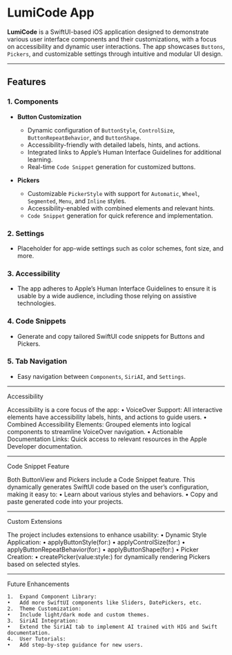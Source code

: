 # LumiCode App

**LumiCode** is a SwiftUI-based iOS application designed to demonstrate various user interface components and their customizations, with a focus on accessibility and dynamic user interactions. The app showcases `Buttons`, `Pickers`, and customizable settings through intuitive and modular UI design.

---

## Features

### 1. **Components**
   - **Button Customization**
     - Dynamic configuration of `ButtonStyle`, `ControlSize`, `ButtonRepeatBehavior`, and `ButtonShape`.
     - Accessibility-friendly with detailed labels, hints, and actions.
     - Integrated links to Apple’s Human Interface Guidelines for additional learning.
     - Real-time `Code Snippet` generation for customized buttons.

   - **Pickers**
     - Customizable `PickerStyle` with support for `Automatic`, `Wheel`, `Segmented`, `Menu`, and `Inline` styles.
     - Accessibility-enabled with combined elements and relevant hints.
     - `Code Snippet` generation for quick reference and implementation.

### 2. **Settings**
   - Placeholder for app-wide settings such as color schemes, font size, and more.

### 3. **Accessibility**
   - The app adheres to Apple’s Human Interface Guidelines to ensure it is usable by a wide audience, including those relying on assistive technologies.

### 4. **Code Snippets**
   - Generate and copy tailored SwiftUI code snippets for Buttons and Pickers.

### 5. **Tab Navigation**
   - Easy navigation between `Components`, `SiriAI`, and `Settings`.

---

Accessibility

Accessibility is a core focus of the app:
	•	VoiceOver Support: All interactive elements have accessibility labels, hints, and actions to guide users.
	•	Combined Accessibility Elements: Grouped elements into logical components to streamline VoiceOver navigation.
	•	Actionable Documentation Links: Quick access to relevant resources in the Apple Developer documentation.

---
 Code Snippet Feature

Both ButtonView and Pickers include a Code Snippet feature. This dynamically generates SwiftUI code based on the user’s configuration, making it easy to:
	•	Learn about various styles and behaviors.
	•	Copy and paste generated code into your projects.

 ---

 Custom Extensions

The project includes extensions to enhance usability:
	•	Dynamic Style Application:
	•	applyButtonStyle(for:)
	•	applyControlSize(for:)
	•	applyButtonRepeatBehavior(for:)
	•	applyButtonShape(for:)
	•	Picker Creation:
	•	createPicker(value:style:) for dynamically rendering Pickers based on selected styles.


 ---

 Future Enhancements

	1.	Expand Component Library:
	•	Add more SwiftUI components like Sliders, DatePickers, etc.
	2.	Theme Customization:
	•	Include light/dark mode and custom themes.
	3.	SiriAI Integration:
	•	Extend the SiriAI tab to implement AI trained with HIG and Swift documentation.
	4.	User Tutorials:
	•	Add step-by-step guidance for new users.
